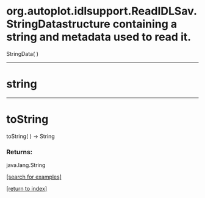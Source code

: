 # org.autoplot.idlsupport.ReadIDLSav.StringDatastructure containing a string and metadata used to read it.
StringData( )


***
<a name="string"></a>
# string



***
<a name="toString"></a>
# toString
toString(  ) &rarr; String



### Returns:
java.lang.String


<a href="https://github.com/autoplot/dev/search?q=toString&unscoped_q=toString">[search for examples]</a>

<a href="https://github.com/autoplot/documentation/blob/master/javadoc/index-all.md">[return to index]</a>

